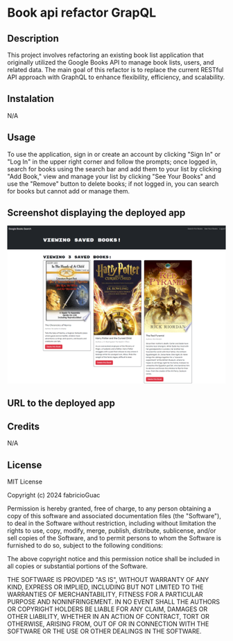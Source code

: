 # Book api refactor GrapQL

## Description 

This project involves refactoring an existing book list application that originally utilized the Google Books API to manage book lists, users, and related data. The main goal of this refactor is to replace the current RESTful API approach with GraphQL to enhance flexibility, efficiency, and scalability.

## Instalation

N/A

## Usage

To use the application, sign in or create an account by clicking "Sign In" or "Log In" in the upper right corner and follow the prompts; once logged in, search for books using the search bar and add them to your list by clicking "Add Book," view and manage your list by clicking "See Your Books" and use the "Remove" button to delete books; if not logged in, you can search for books but cannot add or manage them.



## Screenshot displaying the deployed app

![Screenshot](./assets/screeshot.png)

## URL to the deployed app



## Credits

N/A


## License

MIT License

Copyright (c) 2024 fabricioGuac

Permission is hereby granted, free of charge, to any person obtaining a copy
of this software and associated documentation files (the "Software"), to deal
in the Software without restriction, including without limitation the rights
to use, copy, modify, merge, publish, distribute, sublicense, and/or sell
copies of the Software, and to permit persons to whom the Software is
furnished to do so, subject to the following conditions:

The above copyright notice and this permission notice shall be included in all
copies or substantial portions of the Software.

THE SOFTWARE IS PROVIDED "AS IS", WITHOUT WARRANTY OF ANY KIND, EXPRESS OR
IMPLIED, INCLUDING BUT NOT LIMITED TO THE WARRANTIES OF MERCHANTABILITY,
FITNESS FOR A PARTICULAR PURPOSE AND NONINFRINGEMENT. IN NO EVENT SHALL THE
AUTHORS OR COPYRIGHT HOLDERS BE LIABLE FOR ANY CLAIM, DAMAGES OR OTHER
LIABILITY, WHETHER IN AN ACTION OF CONTRACT, TORT OR OTHERWISE, ARISING FROM,
OUT OF OR IN CONNECTION WITH THE SOFTWARE OR THE USE OR OTHER DEALINGS IN THE
SOFTWARE.